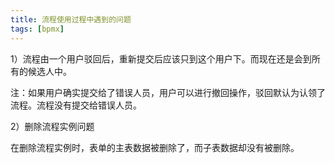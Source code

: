 ```yaml
---
title: 流程使用过程中遇到的问题
tags: [bpmx]
---
```


1）流程由一个用户驳回后，重新提交后应该只到这个用户下。而现在还是会到所有的候选人中。

注：如果用户确实提交给了错误人员，用户可以进行撤回操作，驳回默认为认领了流程。流程没有提交给错误人员。

2）删除流程实例问题

在删除流程实例时，表单的主表数据被删除了，而子表数据却没有被删除。